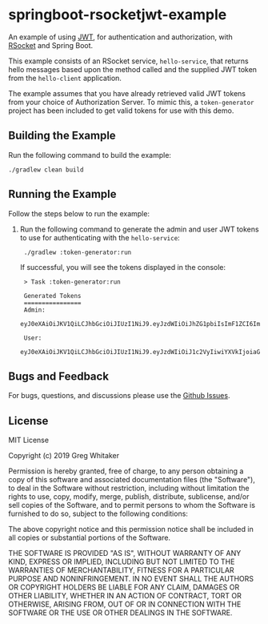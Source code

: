 # springboot-rsocketjwt-example
An example of using [JWT](https://jwt.io/), for authentication and authorization, with [RSocket](http://rsocket.io) and Spring Boot.

This example consists of an RSocket service, `hello-service`, that returns hello messages based upon the method called and the supplied JWT token from the `hello-client` application.

The example assumes that you have already retrieved valid JWT tokens from your choice of Authorization Server. To mimic this, a `token-generator`
project has been included to get valid tokens for use with this demo.

## Building the Example
Run the following command to build the example:

    ./gradlew clean build
    
## Running the Example
Follow the steps below to run the example:

1. Run the following command to generate the admin and user JWT tokens to use for authenticating with the `hello-service`:

        ./gradlew :token-generator:run
        
    If successful, you will see the tokens displayed in the console:

        > Task :token-generator:run
        
        Generated Tokens
        ================
        Admin:
        eyJ0eXAiOiJKV1QiLCJhbGciOiJIUzI1NiJ9.eyJzdWIiOiJhZG1pbiIsImF1ZCI6ImhlbGxvLXNlcnZpY2UiLCJzY29wZSI6IkFETUlOIiwiaXNzIjoiaGVsbG8tc2VydmljZS1kZW1vIiwiZXhwIjoxNTc2ODY4MjE0LCJqdGkiOiIyYjgwOTUwMC0wZWJlLTQ4MDEtOTYwZS1mZjc2MGQ3MjE0ZGUifQ.fzWzcvelcaXooMa5C3w7BI4lJxcruZiA7TwFyPQuH1k
        
        User:
        eyJ0eXAiOiJKV1QiLCJhbGciOiJIUzI1NiJ9.eyJzdWIiOiJ1c2VyIiwiYXVkIjoiaGVsbG8tc2VydmljZSIsInNjb3BlIjoiVVNFUiIsImlzcyI6ImhlbGxvLXNlcnZpY2UtZGVtbyIsImV4cCI6MTU3Njg2ODIxNCwianRpIjoiOGQzZDE2YWUtZTg5MS00Nzc4LWFjNWEtN2NhY2ExOGEwMTYwIn0.Tlg1WxTcrMliLOBmBRSPR33C3xfbc6KUEkEZit928tE

## Bugs and Feedback
For bugs, questions, and discussions please use the [Github Issues](https://github.com/gregwhitaker/springboot-rsocketjwt-example/issues).

## License
MIT License

Copyright (c) 2019 Greg Whitaker

Permission is hereby granted, free of charge, to any person obtaining a copy
of this software and associated documentation files (the "Software"), to deal
in the Software without restriction, including without limitation the rights
to use, copy, modify, merge, publish, distribute, sublicense, and/or sell
copies of the Software, and to permit persons to whom the Software is
furnished to do so, subject to the following conditions:

The above copyright notice and this permission notice shall be included in all
copies or substantial portions of the Software.

THE SOFTWARE IS PROVIDED "AS IS", WITHOUT WARRANTY OF ANY KIND, EXPRESS OR
IMPLIED, INCLUDING BUT NOT LIMITED TO THE WARRANTIES OF MERCHANTABILITY,
FITNESS FOR A PARTICULAR PURPOSE AND NONINFRINGEMENT. IN NO EVENT SHALL THE
AUTHORS OR COPYRIGHT HOLDERS BE LIABLE FOR ANY CLAIM, DAMAGES OR OTHER
LIABILITY, WHETHER IN AN ACTION OF CONTRACT, TORT OR OTHERWISE, ARISING FROM,
OUT OF OR IN CONNECTION WITH THE SOFTWARE OR THE USE OR OTHER DEALINGS IN THE
SOFTWARE.